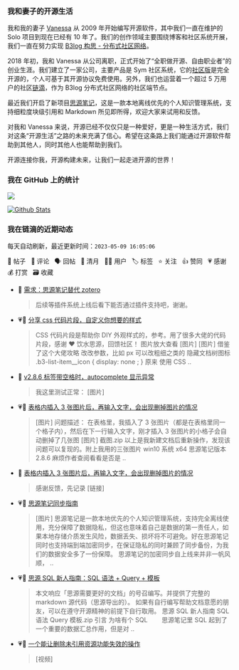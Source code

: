 ### 我和妻子的开源生活

我和我的妻子 [Vanessa](https://github.com/Vanessa219) 从 2009 年开始编写开源软件，其中我们一直在维护的 Solo 项目到现在已经有 10 年了。我们的创作领域主要围绕博客和社区系统开展，我们一直在努力实现 [B3log 构思 - 分布式社区网络](https://ld246.com/article/1546941897596)。

2018 年初，我和 Vanessa 从公司离职，正式开始了“全职做开源、自由职业者”的创业生涯。我们建立了一家公司，主要产品是 Sym 社区系统，它的[社区版](https://github.com/88250/symphony)是完全开源的，个人可基于其开源协议免费使用。另外，我们也运营着一个超过 5 万用户的社区[链滴](https://ld246.com)，作为 B3log 分布式社区网络的社区端节点。

最近我们开启了新项目[思源笔记](https://github.com/siyuan-note/siyuan)，这是一款本地离线优先的个人知识管理系统，支持细粒度块级引用和 Markdown 所见即所得，欢迎大家来试用和反馈。

对我和 Vanessa 来说，开源已经不仅仅只是一种爱好，更是一种生活方式，我们对这条“开源生活”之路的未来充满了信心。希望在这条路上我们能通过开源软件帮助到其他人，同时其他人也能帮助到我们。

开源连接你我，开源构建未来，让我们一起走进开源的世界！

### 我在 GitHub 上的统计

<a title="Hits" target="_blank" href="https://github.com/88250/88250"><img src="https://hits.b3log.org/88250/88250.svg"></a>

[![Github Stats](https://github-readme-stats.vercel.app/api?username=88250&theme=tokyonight&show_icons=true)](https://github.com/88250)

<!--events start -->

### 我在链滴的近期动态

每天自动刷新，最近更新时间：`2023-05-09 16:05:06`

📝 帖子 &nbsp; 💬 评论 &nbsp; 🗣 回帖 &nbsp; 🌙 清月 &nbsp; 👨‍💻 用户 &nbsp; 🏷️ 标签 &nbsp; ⭐️ 关注 &nbsp; 👍 赞同 &nbsp; 💗 感谢 &nbsp; 💰 打赏 &nbsp; 🗃 收藏

* 💬 [需求：思源笔记替代 zotero](https://ld246.com/article/1683545556189/comment/1683591969628#comments)

  > 后续等插件系统上线后看下能否通过插件支持吧，谢谢。
* 💗📝 [分享 css 代码片段，自定义你想要的样式](https://ld246.com/article/1683551029639)

  > CSS 代码片段是帮助你 DIY 外观样式的，参考。用了很多大佬的代码片段，感谢 ❤️ 饮水思源，回馈社区！ 图片放大查看 [图片] [图片] 借鉴了这个大佬攻略 改改参数，比如 px 可以改粗细之类的 隐藏文档树图标 .b3-list-item__icon { display: none ; } 原来 使用 CSS  ..
* 💬 [v2.8.6 标签带空格时，autocomplete 显示异常](https://ld246.com/article/1683533006280/comment/1683545839897#comments)

  > 我这里测试正常： [图片]
* 💗📝 [表格内插入 3 张图片后，再输入文字，会出现删掉图片的情况](https://ld246.com/article/1683429923433)

  > [图片] 问题描述： 在表格里，我插入了 3 张图片（都是在表格里同一个格子内），然后在下一行输入文字，刚才插入 3 张图片的小格子会自动删掉了几张图 [图片] 截图.zip 以上是我新建文档后重新操作，发现该问题可以复现的。附上我用的三张图片 win10 系统 x64 思源笔记版本 2.8.6 麻烦作者查阅看看是否是 ..
* 💬 [表格内插入 3 张图片后，再输入文字，会出现删掉图片的情况](https://ld246.com/article/1683429923433/comment/1683450907365#comments)

  > 感谢反馈，先记录 [链接]
* 💗📝 [思源笔记同步指南](https://ld246.com/article/1683395267749)

  > [图片] 思源笔记是一款本地优先的个人知识管理系统，支持完全离线使用，充分保障了数据隐私，但这也意味着自己是数据的第一责任人，如果本地存储介质发生风险，数据丢失、损坏将不可避免。好在思源笔记同时也支持端到端加密同步，在保证隐私的同时兼顾了同步备份，为我们的数据安全多了一份保障。 思源笔记的加密同步自上线来并非一帆风顺， ..
* 💗📝 [思源 SQL 新人指南：SQL 语法 + Query + 模板](https://ld246.com/article/1683355095671)

  > 本文响应「思源需要更好的文档」的号召编写。并提供了完整的 markdown 源代码（思源导出的）。 如果有自行编写帮助文档意愿的朋友，可以在遵守开源精神的前提下自行取用。 思源 SQL 新人指南 SQL 语法 Query 模板.zip 引言 为啥有个 SQL 　　思源笔记里 SQL 起到了一个重要的数据汇总作用，但是对 ..
* 💗💬 [一个能让删除未引用资源功能失效的操作](https://ld246.com/article/1683288412309/comment/1683355867737#comments)

  > [视频]


<!--events end -->
